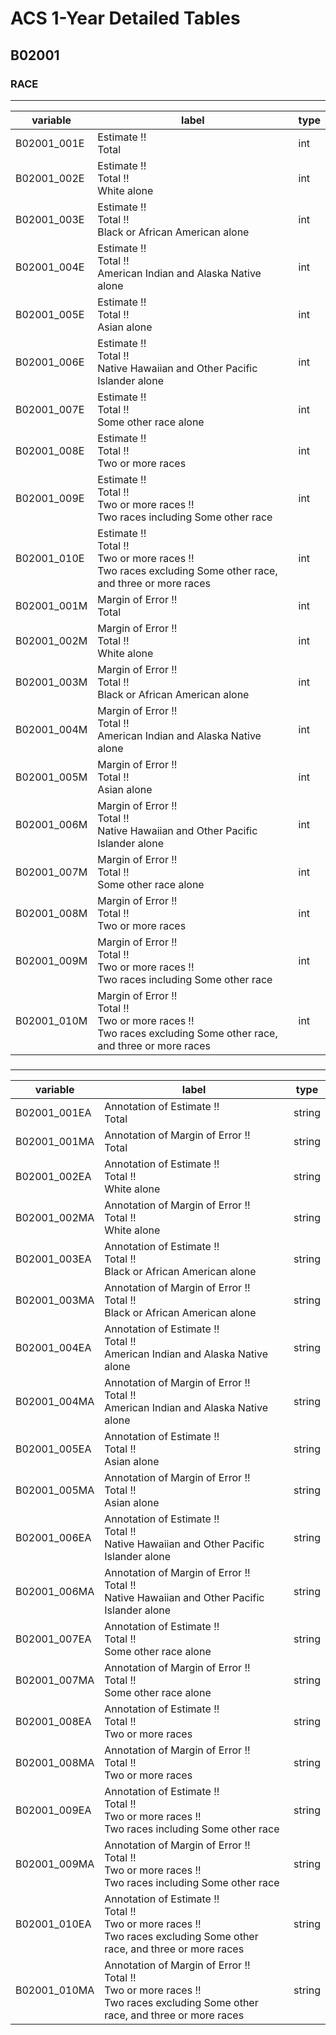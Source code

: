 # ACS 1-Year Detailed Tables

## B02001

### RACE

___

| variable | label | type |
| ----- | ----- | ----- |
| B02001_001E | Estimate !!<br>Total | int |
| B02001_002E | Estimate !!<br>Total !!<br>White alone | int |
| B02001_003E | Estimate !!<br>Total !!<br>Black or African American alone | int |
| B02001_004E | Estimate !!<br>Total !!<br>American Indian and Alaska Native alone | int |
| B02001_005E | Estimate !!<br>Total !!<br>Asian alone | int |
| B02001_006E | Estimate !!<br>Total !!<br>Native Hawaiian and Other Pacific Islander alone | int |
| B02001_007E | Estimate !!<br>Total !!<br>Some other race alone | int |
| B02001_008E | Estimate !!<br>Total !!<br>Two or more races | int |
| B02001_009E | Estimate !!<br>Total !!<br>Two or more races !!<br>Two races including Some other race | int |
| B02001_010E | Estimate !!<br>Total !!<br>Two or more races !!<br>Two races excluding Some other race, and three or more races | int |
| B02001_001M | Margin of Error !!<br>Total | int |
| B02001_002M | Margin of Error !!<br>Total !!<br>White alone | int |
| B02001_003M | Margin of Error !!<br>Total !!<br>Black or African American alone | int |
| B02001_004M | Margin of Error !!<br>Total !!<br>American Indian and Alaska Native alone | int |
| B02001_005M | Margin of Error !!<br>Total !!<br>Asian alone | int |
| B02001_006M | Margin of Error !!<br>Total !!<br>Native Hawaiian and Other Pacific Islander alone | int |
| B02001_007M | Margin of Error !!<br>Total !!<br>Some other race alone | int |
| B02001_008M | Margin of Error !!<br>Total !!<br>Two or more races | int |
| B02001_009M | Margin of Error !!<br>Total !!<br>Two or more races !!<br>Two races including Some other race | int |
| B02001_010M | Margin of Error !!<br>Total !!<br>Two or more races !!<br>Two races excluding Some other race, and three or more races | int |
### 

___

| variable | label | type |
| ----- | ----- | ----- |
| B02001_001EA | Annotation of Estimate !!<br>Total | string |
| B02001_001MA | Annotation of Margin of Error !!<br>Total | string |
| B02001_002EA | Annotation of Estimate !!<br>Total !!<br>White alone | string |
| B02001_002MA | Annotation of Margin of Error !!<br>Total !!<br>White alone | string |
| B02001_003EA | Annotation of Estimate !!<br>Total !!<br>Black or African American alone | string |
| B02001_003MA | Annotation of Margin of Error !!<br>Total !!<br>Black or African American alone | string |
| B02001_004EA | Annotation of Estimate !!<br>Total !!<br>American Indian and Alaska Native alone | string |
| B02001_004MA | Annotation of Margin of Error !!<br>Total !!<br>American Indian and Alaska Native alone | string |
| B02001_005EA | Annotation of Estimate !!<br>Total !!<br>Asian alone | string |
| B02001_005MA | Annotation of Margin of Error !!<br>Total !!<br>Asian alone | string |
| B02001_006EA | Annotation of Estimate !!<br>Total !!<br>Native Hawaiian and Other Pacific Islander alone | string |
| B02001_006MA | Annotation of Margin of Error !!<br>Total !!<br>Native Hawaiian and Other Pacific Islander alone | string |
| B02001_007EA | Annotation of Estimate !!<br>Total !!<br>Some other race alone | string |
| B02001_007MA | Annotation of Margin of Error !!<br>Total !!<br>Some other race alone | string |
| B02001_008EA | Annotation of Estimate !!<br>Total !!<br>Two or more races | string |
| B02001_008MA | Annotation of Margin of Error !!<br>Total !!<br>Two or more races | string |
| B02001_009EA | Annotation of Estimate !!<br>Total !!<br>Two or more races !!<br>Two races including Some other race | string |
| B02001_009MA | Annotation of Margin of Error !!<br>Total !!<br>Two or more races !!<br>Two races including Some other race | string |
| B02001_010EA | Annotation of Estimate !!<br>Total !!<br>Two or more races !!<br>Two races excluding Some other race, and three or more races | string |
| B02001_010MA | Annotation of Margin of Error !!<br>Total !!<br>Two or more races !!<br>Two races excluding Some other race, and three or more races | string |

